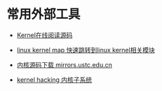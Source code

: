 # 常用外部工具

- [Kernel在线阅读源码](https://elixir.bootlin.com/linux/latest/source)

- [linux kernel map 快速跳转到linux kernel相关模块](https://makelinux.github.io/kernel/map/)

- [内核源码下载 mirrors.ustc.edu.cn](http://mirrors.ustc.edu.cn/kernel.org/linux/kernel/)

- [kernel hacking 内核子系统](https://kernelnewbies.org/Documentation/Subsystems)
